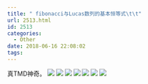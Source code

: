 ```yaml
---
title: " fibonacci与Lucas数列的基本恒等式\t\t"
url: 2513.html
id: 2513
categories:
  - Other
date: 2018-06-16 22:08:02
tags:
---
```


真TMD神奇。 ![](http://www.dtenomde.com/wp-content/uploads/2018/06/新文档-2018-06-13_7.jpg) ![](http://www.dtenomde.com/wp-content/uploads/2018/06/新文档-2018-06-13_8.jpg) ![](http://www.dtenomde.com/wp-content/uploads/2018/06/新文档-2018-06-13_9.jpg) ![](http://www.dtenomde.com/wp-content/uploads/2018/06/新文档-2018-06-13_10.jpg) ![](http://www.dtenomde.com/wp-content/uploads/2018/06/新文档-2018-06-13_11.jpg) ![](http://www.dtenomde.com/wp-content/uploads/2018/06/新文档-2018-06-13_12.jpg) ![](http://www.dtenomde.com/wp-content/uploads/2018/06/新文档-2018-06-13_13.jpg)